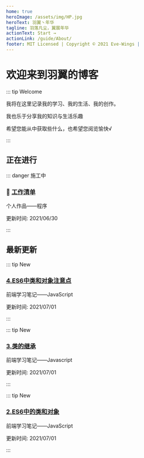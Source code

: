 ```yaml
---
home: true
heroImage: /assets/img/HP.jpg
heroText: 羽翼丶年华
tagline: 羽落凡尘，翼展年华
actionText: Start →
actionLink: /guide/About/
footer: MIT Licensed | Copyright © 2021 Eve-Wings |
---
```


# 欢迎来到羽翼的博客

::: tip Welcome

我将在这里记录我的学习、我的生活、我的创作。

我也乐于分享我的知识与生活乐趣

希望您能从中获取些什么，也希望您阅览愉快√

:::

## 正在进行

::: danger 施工中

### :construction: [工作清单](guide/personal-works/程序/工作清单/)

个人作品——程序

更新时间: 2021/06/30

:::

## 最新更新

::: tip New

### [4.ES6中类和对象注意点](guide/fornt-end-learn/base/JavaScript/4.ES6中类和对象注意点)

前端学习笔记——JavaScript

更新时间: 2021/07/01

:::

::: tip New

### [3.类的继承](guide/fornt-end-learn/base/JavaScript/3.类的继承)

前端学习笔记——Javascript

更新时间: 2021/07/01

:::

::: tip New

### [2.ES6中的类和对象](guide/fornt-end-learn/base/JavaScript/2.ES6中的类和对象)

前端学习笔记——JavaScript

更新时间: 2021/07/01

:::


















